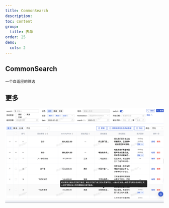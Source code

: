 ```yaml
---
title: CommonSearch
description:
toc: content
group:
  title: 表单
order: 25
demo:
  cols: 2
---
```


## CommonSearch

<code src='./demo/demo1.tsx'>一个自适应的筛选</code>

## 更多

![](../../../../../public/images/crud.png)

